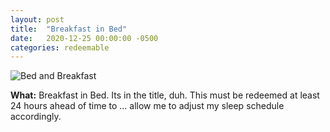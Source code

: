 ```yaml
---
layout: post
title:  "Breakfast in Bed"
date:   2020-12-25 00:00:00 -0500
categories: redeemable
---
```


![Bed and Breakfast]({{site.baseurl}}/assets/dadfawlty.png)

**What:** Breakfast in Bed. Its in the title, duh. This must be redeemed at least 24 hours ahead of time to ... allow me to adjust my sleep schedule accordingly. 
